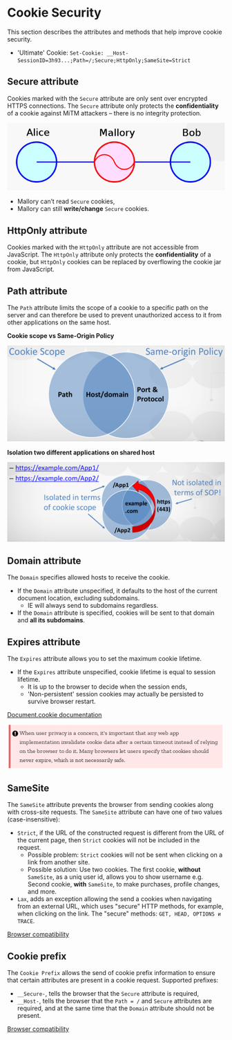 # Cookie Security

This section describes the attributes and methods that help improve cookie security.

- 'Ultimate' Cookie: `Set-Cookie: __Host-SessionID=3h93...;Path=/;Secure;HttpOnly;SameSite=Strict`

## Secure attribute

Cookies marked with the `Secure` attribute are only sent over encrypted HTTPS connections. The `Secure` attribute only
 protects the **confidentiality** of a cookie against MiTM attackers – there is no integrity protection.

![mitm-attack](/Defence/Web/Cookie%20Security/img/mitm-attack.png)

- Mallory can’t read `Secure` cookies,
- Mallory can still **write/change** `Secure` cookies.

## HttpOnly attribute

Cookies marked with the `HttpOnly` attribute are not accessible from JavaScript. The `HttpOnly` attribute only protects
 the **confidentiality** of a cookie, but `HttpOnly` cookies can be replaced by overflowing the cookie jar from JavaScript.

## Path attribute

The `Path` attribute limits the scope of a cookie to a specific path on the server and can therefore be used to prevent
 unauthorized access to it from other applications on the same host.

**Cookie scope vs Same-Origin Policy**

![cooke-scope](/Defence/Web/Cookie%20Security/img/scope-sop-cookie.png)

**Isolation two different applications on shared host**

![isolation-apps](/Defence/Web/Cookie%20Security/img/isolation-sop-cookie.png)

## Domain attribute

The `Domain` specifies allowed hosts to receive the cookie.

- If the `Domain` attribute unspecified, it defaults to the host of the current document location, excluding subdomains.
    - IE will always send to subdomains regardless.
- If the `Domain` attribute is specified, cookies will be sent to that domain and **all its subdomains**.

## Expires attribute

The `Expires` attribute allows you to set the maximum cookie lifetime.

- If the `Expires` attribute unspecified, cookie lifetime is equal to session lifetime.
    - It is up to the browser to decide when the session ends,
    - 'Non-persistent' session cookies may actually be persisted to survive browser restart.

[Document.cookie documentation](https://developer.mozilla.org/en-US/docs/Web/API/document/cookie)

![cookie-survive](/Defence/Web/Cookie%20Security/img/cookie-survive.png)

## SameSite

The `SameSite` attribute prevents the browser from sending cookies along with cross-site requests. The `SameSite` attribute
 can have one of two values (case-insensitive):
- `Strict`, if the URL of the constructed request is different from the URL of the current page, then `Strict` cookies
 will not be included in the request.
    - Possible problem: `Strict` cookies will not be sent when clicking on a link from another site.
    - Possible solution: Use two cookies. The first cookie, **without** `SameSite`, as a uniq user id, allows you to show
     username e.g. Second cookie, **with** `SameSite`, to make purchases, profile changes, and more.
- `Lax`, adds an exception allowing the send a cookies when navigating from an external URL, which uses "secure" HTTP
 methods, for example, when clicking on the link. The "secure" methods: `GET, HEAD, OPTIONS и TRACE`.

[Browser compatibility](https://developer.mozilla.org/en-US/docs/Web/HTTP/Headers/Set-Cookie#Browser_compatibility)

## Cookie prefix

The `Cookie Prefix` allows the send of cookie prefix information to ensure that certain attributes are present in a
 cookie request. Supported prefixes:
- `__Secure-`, tells the browser that the `Secure` attribute is required,
- `__Host-`,  tells the browser that the `Path = /` and `Secure` attributes are required, and at the same time that 
 the `Domain` attribute should not be present.

[Browser compatibility](https://developer.mozilla.org/en-US/docs/Web/HTTP/Headers/Set-Cookie#Browser_compatibility)
